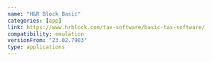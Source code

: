 ```yaml
---
name: "H&R Block Basic"
categories: [app]
link: https://www.hrblock.com/tax-software/basic-tax-software/
compatibility: emulation
versionFrom: "23.02.7903"
type: applications
---
```


